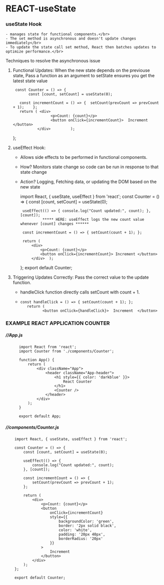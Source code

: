 # REACT-useState 

### useState Hook

    - manages state for functional components.</br>
    - The set method is asynchronous and doesn't update changes immediately</br>
    - To update the state call set method, React then batches updates to optimize performance.</br>
Techniques to resolve the asynchronous issue </br>

1. Functional Updates: When the new state depends on the previouse state, Pass a function as an argument to setState ensures you get the latest state value
   
        const Counter = () => {
              const [count, setCount] = useState(0);
      
          const incrementCount = () => {  setCount(prevCount => prevCount + 1);    };
          return ( <div>
                        <p>Count: {count}</p>
                        <button onClick={incrementCount}>  Increment   </button>
                  </div>         );
      };
2. useEffect Hook: 
   - Allows side effects to be performed in functional components.
   - How? Monitors state change so code can be run in response to that state change
   - Action? Logging, Fetching data, or updating the DOM based on the new state

      import React, { useState, useEffect } from 'react';
      const Counter = () => {
          const [count, setCount] = useState(0);
      
          useEffect(() => { console.log("Count updated:", count); }, [count]);
                   ***** HERE: useEffect logs the new count value whenever [count] changes ******
      
          const incrementCount = () => { setCount(count + 1); };
      
          return (
              <div>
                  <p>Count: {count}</p>
                  <button onClick={incrementCount}> Increment </button>
              </div>  );
      };
      export default Counter;
   
3. Triggering Updates Correctly: Pass the correct value to the update function.
   - handleClick function directly calls setCount with count + 1.
   - 
         const handleClick = () => { setCount(count + 1); };
            return (
                   <button onClick={handleClick}>  Increment  </button>
### EXAMPLE REACT APPLICATION COUNTER
##### //App.js

          import React from 'react';
          import Counter from './components/Counter';
          
          function App() {
              return (
                  <div className="App">
                      <header className="App-header">
                          <h1 style={{ color: 'darkblue' }}>
                              React Counter
                          </h1>
                          <Counter />
                      </header>
                  </div>
              );
          }
          
          export default App;

##### //components/Counter.js

        import React, { useState, useEffect } from 'react';

        const Counter = () => {
            const [count, setCount] = useState(0);
        
            useEffect(() => {
                console.log("Count updated:", count);
            }, [count]);
        
            const incrementCount = () => {
                setCount(prevCount => prevCount + 1);
            };
        
            return (
                <div>
                    <p>Count: {count}</p>
                    <button
                        onClick={incrementCount}
                        style={{
                            backgroundColor: 'green',
                            border: '2px solid black',
                            color: 'white',
                            padding: '20px 40px',
                            borderRadius: '20px'
                        }}
                    >
                        Increment
                    </button>
                </div>
            );
        };
        
        export default Counter;
